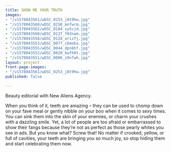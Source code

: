 ```yaml
---
title: SHOW ME YOUR TRUTH
images:
- "/v1578043561/wDSC_0253_j8t9hw.jpg"
- "/v1578043560/wDSC_0250_mnfwrm.jpg"
- "/v1578043562/wDSC_0184_sy5cjd.jpg"
- "/v1578043560/wDSC_0137_f03nam.jpg"
- "/v1578043558/wDSC_0128_arizfj.jpg"
- "/v1578043553/wDSC_0077_c6moko.jpg"
- "/v1578043555/wDSC_0044_dpnbhf.jpg"
- "/v1578043552/wDSC_0020_kwfh8t.jpg"
- "/v1578043551/wDSC_0006_z9nfwh.jpg"
layout: project
front-page-images:
- "/v1578043561/wDSC_0253_j8t9hw.jpg"
published: false

---
```

Beauty editorial with New Aliens Agency.

When you think of it, teeth are amazing – they can be used to chomp down on your fave meal or gently nibble on your boo when it comes to sexy times. You can sink them into the skin of your enemies, or charm your crushes with a dazzling smile. Yet, a lot of people are too afraid or embarrassed to show their fangs because they’re not as perfect as those pearly whites you see in ads. But you know what? Screw that! No matter if crooked, yellow, or full of cavities, your teeth are bringing you so much joy, so stop hiding them and start celebrating them now.